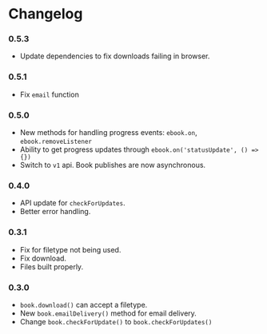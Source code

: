 # Changelog

### 0.5.3

*   Update dependencies to fix downloads failing in browser.

### 0.5.1

*   Fix `email` function

### 0.5.0

*   New methods for handling progress events: `ebook.on`, `ebook.removeListener`
*   Ability to get progress updates through `ebook.on('statusUpdate', () => {})`
*   Switch to `v1` api. Book publishes are now asynchronous.

### 0.4.0

*   API update for `checkForUpdates`.
*   Better error handling.

### 0.3.1

*   Fix for filetype not being used.
*   Fix download.
*   Files built properly.

### 0.3.0

*   `book.download()` can accept a filetype.
*   New `book.emailDelivery()` method for email delivery.
*   Change `book.checkForUpdate()` to `book.checkForUpdates()`
